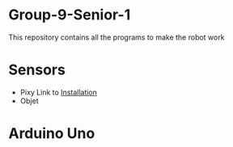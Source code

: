 # Group-9-Senior-1

This repository contains all the programs to make the robot work

# Sensors
* Pixy 
	Link to [Installation](http://cmucam.org/projects/cmucam5/wiki/Uploading_New_Firmware)
* Objet

# Arduino Uno
